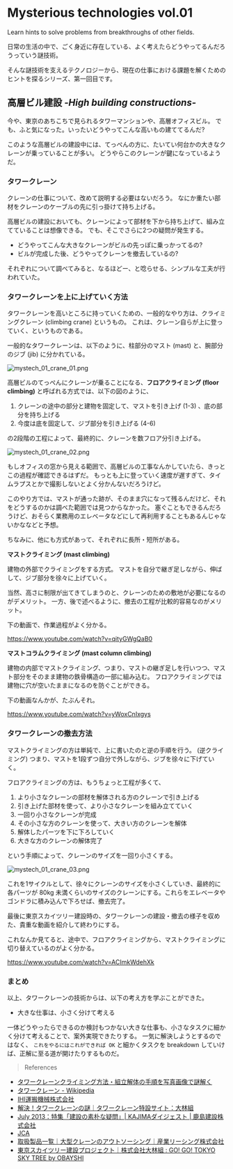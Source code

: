 # Mysterious technologies vol.01

Learn hints to solve problems from breakthroughs of other fields.

日常の生活の中で、ごく身近に存在している、よく考えたらどうやってるんだろうっていう謎技術。

そんな謎技術を支えるテクノロジーから、現在の仕事における課題を解くためのヒントを探るシリーズ、第一回目です。


## 高層ビル建設 *-High building constructions-*

今や、東京のあちこちで見られるタワーマンションや、高層オフィスビル。
でも、ふと気になった。いったいどうやってこんな高いもの建ててるんだ?

このような高層ビルの建設中には、てっぺんの方に、たいてい何台かの大きなクレーンが乗っていることが多い。
どうやらこのクレーンが鍵になっているようだ。


### タワークレーン

クレーンの仕事について、改めて説明する必要はないだろう。
なにか重たい部材をクレーンのケーブルの先に引っ掛けて持ち上げる。

高層ビルの建設においても、クレーンによって部材を下から持ち上げて、組み立てていることは想像できる。
でも、そこでさらに2つの疑問が発生する。

- どうやってこんな大きなクレーンがビルの先っぽに乗っかってるの?
- ビルが完成した後、どうやってクレーンを撤去しているの?

それぞれについて調べてみると、なるほどー、と唸らせる、シンプルな工夫が行われていた。


### タワークレーンを上に上げていく方法

タワークレーンを高いところに持っていくための、一般的なやり方は、クライミングクレーン (climbing crane) というもの。
これは、クレーン自らが上に登っていく、というものである。

一般的なタワークレーンは、以下のように、柱部分のマスト (mast) と、腕部分のジブ (jib) に分かれている。

![mystech_01_crane_01.png](https://files.tearoom6.biz/ded92e6d-3eff-42fa-bb87-a3c9deb0eb96.png)

高層ビルのてっぺんにクレーンが乗ることになる、**フロアクライミング (floor climbing)** と呼ばれる方式では、以下の図のように、

1. クレーンの途中の部分と建物を固定して、マストを引き上げ (1-3) 、底の部分を持ち上げる
2. 今度は底を固定して、ジブ部分を引き上げる (4-6)

の2段階の工程によって、最終的に、クレーンを数フロア分引き上げる。

![mystech_01_crane_02.png](https://files.tearoom6.biz/b5a6958e-8cc9-4126-9686-33a6ee6a9546.png)

もしオフィスの窓から見える範囲で、高層ビルの工事なんかしていたら、きっとこの過程が確認できるはずだ。
もっとも上に登っていく速度が遅すぎて、タイムラプスとかで撮影しないとよく分かんないだろうけど。

このやり方では、マストが通った跡が、そのまま穴になって残るんだけど、それをどうするのかは調べた範囲では見つからなかった。
塞ぐこともできるんだろうけど、おそらく業務用のエレベータなどにして再利用することもあるんじゃないかななどと予想。

ちなみに、他にも方式があって、それぞれに長所・短所がある。

**マストクライミング (mast climbing)**

建物の外部でクライミングをする方式。
マストを自分で継ぎ足しながら、伸ばして、ジブ部分を徐々に上げていく。

当然、高さに制限が出てきてしまうのと、クレーンのための敷地が必要になるのがデメリット。
一方、後で述べるように、撤去の工程が比較的容易なのがメリット。

下の動画で、作業過程がよく分かる。

https://www.youtube.com/watch?v=qityGWgQaB0

**マストコラムクライミング (mast column climbing)**

建物の内部でマストクライミング、つまり、マストの継ぎ足しを行いつつ、マスト部分をそのまま建物の鉄骨構造の一部に組み込む。
フロアクライミングでは建物に穴が空いたままになるのを防ぐことができる。

下の動画なんかが、たぶんそれ。

https://www.youtube.com/watch?v=yWoxCnIxgys


### タワークレーンの撤去方法

マストクライミングの方は単純で、上に書いたのと逆の手順を行う。 (逆クライミング)
つまり、マストを1段ずつ自分で外しながら、ジブを徐々に下げていく。

フロアクライミングの方は、もうちょっと工程が多くて、

1. より小さなクレーンの部材を解体される方のクレーンで引き上げる
2. 引き上げた部材を使って、より小さなクレーンを組み立てていく
3. 一回り小さなクレーンが完成
4. その小さな方のクレーンを使って、大きい方のクレーンを解体
5. 解体したパーツを下に下ろしていく
6. 大きな方のクレーンの解体完了

という手順によって、クレーンのサイズを一回り小さくする。

![mystech_01_crane_03.png](https://files.tearoom6.biz/79e99369-be1c-4caf-97ea-04c71414e4e3.png)

これを1サイクルとして、徐々にクレーンのサイズを小さくしていき、最終的に各パーツが 80kg 未満くらいのサイズのクレーンにする。これらをエレベータやゴンドラに積み込んで下ろせば、撤去完了。

最後に東京スカイツリー建設時の、タワークレーンの建設・撤去の様子を収めた、貴重な動画を紹介して終わりにする。

これなんか見てると、途中で、フロアクライミングから、マストクライミングに切り替えているのがよく分かる。

https://www.youtube.com/watch?v=ACImkWdehXk


### まとめ

以上、タワークレーンの技術からは、以下の考え方を学ぶことができた。

- 大きな仕事は、小さく分けて考える

一体どうやったらできるのか検討もつかない大きな仕事も、小さなタスクに細かく分けて考えることで、案外実現できたりする。
一気に解決しようとするのではなく、 `これをやるにはこれができれば OK` と細かくタスクを breakdown していけば、正解に至る道が開けたりするものだ。

> References

- [タワークレーンクライミング方法・組立解体の手順を写真画像で謎解く](https://tobisyoku.net/tower.htm)
- [タワークレーン - Wikipedia](https://ja.wikipedia.org/wiki/%E3%82%BF%E3%83%AF%E3%83%BC%E3%82%AF%E3%83%AC%E3%83%BC%E3%83%B3)
- [IHI運搬機械株式会社](http://www.iuk.co.jp/howto/t_crane.html)
- [解決！タワークレーンの謎｜タワークレーン特設サイト：大林組](https://www.obayashi.co.jp/towercrane/)
- [July 2013：特集「建設の素朴な疑問」| KAJIMAダイジェスト | 鹿島建設株式会社](https://www.kajima.co.jp/news/digest/jul_2013/feature/question1/index-j.html)
- [JCA](http://www.cranenet.or.jp/tisiki/kuraimingu.html)
- [取扱製品一覧｜大型クレーンのアウトソーシング｜産業リーシング株式会社](http://www.sangyo-leasing.co.jp/products/)
- [東京スカイツリー建設プロジェクト｜株式会社大林組 : GO! GO! TOKYO SKY TREE by OBAYSHI](http://www.skytree-obayashi.com/)
